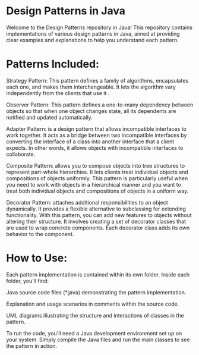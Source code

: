 
# Design Patterns in Java
 


Welcome to the Design Patterns repository in Java! This repository contains implementations of various design patterns in Java, aimed at providing clear examples and explanations to help you understand each pattern.

# Patterns Included:

Strategy Pattern: This pattern defines a family of algorithms, encapsulates each one, and makes them interchangeable. It lets the algorithm vary independently from the clients that use it .

Observer Pattern: This pattern defines a one-to-many dependency between objects so that when one object changes state, all its dependents are notified and updated automatically.

Adapter Pattern: is a design pattern that allows incompatible interfaces to work together. It acts as a bridge between two incompatible interfaces by converting the interface of a class into another interface that a client expects. In other words, it allows objects with incompatible interfaces to collaborate.

Composite Pattern: allows you to compose objects into tree structures to represent part-whole hierarchies. It lets clients treat individual objects and compositions of objects uniformly. This pattern is particularly useful when you need to work with objects in a hierarchical manner and you want to treat both individual objects and compositions of objects in a uniform way.

Decorator Pattern: attaches additional responsibilities to an object dynamically. It provides a flexible alternative to subclassing for extending functionality. With this pattern, you can add new features to objects without altering their structure. It involves creating a set of decorator classes that are used to wrap concrete components. Each decorator class adds its own behavior to the component.







# How to Use:


Each pattern implementation is contained within its own folder. Inside each folder, you'll find:

Java source code files (*.java) demonstrating the pattern implementation.

Explanation and usage scenarios in comments within the source code.

UML diagrams illustrating the structure and interactions of classes in the pattern.

To run the code, you'll need a Java development environment set up on your system. Simply compile the Java files and run the main classes to see the pattern in action.